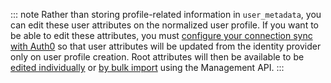 ::: note
Rather than storing profile-related information in `user_metadata`, you can edit these user attributes on the normalized user profile. If you want to be able to edit these attributes, you must [configure your connection sync with Auth0](/dashboard/guides/connections/configure-connection-sync) so that user attributes will be updated from the identity provider only on user profile creation. Root attributes will then be available to be [edited individually](/api/management/guides/users/update-root-attributes-users) or [by bulk import](/api/management/guides/users/update-root-attributes-users) using the Management API.
:::